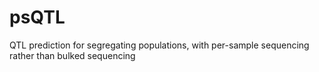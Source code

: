 # psQTL
 QTL prediction for segregating populations, with per-sample sequencing rather than bulked sequencing

